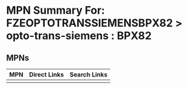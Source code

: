 



# MPN Summary For: FZEOPTOTRANSSIEMENSBPX82 > opto-trans-siemens : BPX82

## MPNs
  

|MPN|Direct Links|Search Links|
| :--- | :--- | :--- |
||||
